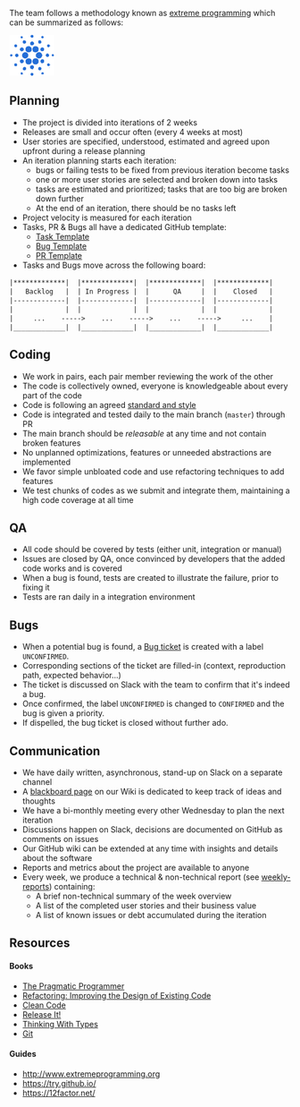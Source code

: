The team follows a methodology known as [extreme programming][xp] which can be summarized as follows:

![cardano-logo.png](cardano-logo.png)

## Planning

- The project is divided into iterations of 2 weeks
- Releases are small and occur often (every 4 weeks at most)
- User stories are specified, understood, estimated and agreed upon upfront during a release planning
- An iteration planning starts each iteration:
    - bugs or failing tests to be fixed from previous iteration become tasks
    - one or more user stories are selected and broken down into tasks 
    - tasks are estimated and prioritized; tasks that are too big are broken down further
    - At the end of an iteration, there should be no tasks left 
- Project velocity is measured for each iteration
- Tasks, PR & Bugs all have a dedicated GitHub template:
    - [Task Template](https://github.com/input-output-hk/cardano-wallet/blob/master/.github/ISSUE_TEMPLATE/task.md)
    - [Bug Template](https://github.com/input-output-hk/cardano-wallet/blob/master/.github/ISSUE_TEMPLATE/bug.md)
    - [PR Template](https://github.com/input-output-hk/cardano-wallet/blob/master/.github/PULL_REQUEST_TEMPLATE.md)
- Tasks and Bugs move across the following board:

```
|*************|  |*************|  |*************|  |*************|
|   Backlog   |  | In Progress |  |      QA     |  |    Closed   |
|-------------|  |-------------|  |-------------|  |-------------|
|             |  |             |  |             |  |             |
|     ...    ----->    ...    ----->    ...    ----->     ...    |
|_____________|  |_____________|  |_____________|  |_____________|
```


## Coding

- We work in pairs, each pair member reviewing the work of the other
- The code is collectively owned, everyone is knowledgeable about every part of the code
- Code is following an agreed [standard and style][styleguide]
- Code is integrated and tested daily to the main branch (`master`) through PR
- The main branch should be _releasable_ at any time and not contain broken features
- No unplanned optimizations, features or unneeded abstractions are implemented
- We favor simple unbloated code and use refactoring techniques to add features 
- We test chunks of codes as we submit and integrate them, maintaining a high code coverage at all time

## QA 

- All code should be covered by tests (either unit, integration or manual) 
- Issues are closed by QA, once convinced by developers that the added code works and is covered
- When a bug is found, tests are created to illustrate the failure, prior to fixing it
- Tests are ran daily in a integration environment

## Bugs

- When a potential bug is found, a [Bug ticket](https://github.com/input-output-hk/cardano-wallet/blob/master/.github/ISSUE_TEMPLATE/bug.md) is created with a label `UNCONFIRMED`.
- Corresponding sections of the ticket are filled-in (context, reproduction path, expected behavior...)
- The ticket is discussed on Slack with the team to confirm that it's indeed a bug.
- Once confirmed, the label `UNCONFIRMED` is changed to `CONFIRMED` and the bug is given a priority.
- If dispelled, the bug ticket is closed without further ado.  

## Communication

- We have daily written, asynchronous, stand-up on Slack on a separate channel
- A [blackboard page][blackboard] on our Wiki is dedicated to keep track of ideas and thoughts
- We have a bi-monthly meeting every other Wednesday to plan the next iteration
- Discussions happen on Slack, decisions are documented on GitHub as comments on issues
- Our GitHub wiki can be extended at any time with insights and details about the software
- Reports and metrics about the project are available to anyone
- Every week, we produce a technical & non-technical report (see [weekly-reports](https://github.com/input-output-hk/cardano-wallet/tree/weekly-reports)) containing:
    - A brief non-technical summary of the week overview
    - A list of the completed user stories and their business value
    - A list of known issues or debt accumulated during the iteration

## Resources

#### Books

- [The Pragmatic Programmer](https://www.amazon.com/Pragmatic-Programmer-Journeyman-Master/dp/020161622X/) 
- [Refactoring: Improving the Design of Existing Code](https://www.amazon.com/Refactoring-Improving-Existing-Addison-Wesley-Signature/dp/0134757599/)
- [Clean Code](https://www.amazon.com/Clean-Code-Handbook-Software-Craftsmanship/dp/0132350882/)
- [Release It!](https://www.amazon.com/Release-Design-Deploy-Production-Ready-Software/dp/1680502395/)
- [Thinking With Types](https://leanpub.com/thinking-with-types/)
- [Git](https://www.amazon.com/Version-Control-Git-collaborative-development/dp/1449316387/)

#### Guides

- http://www.extremeprogramming.org
- https://try.github.io/
- https://12factor.net/


[styleguide]: https://github.com/input-output-hk/cardano-wallet/wiki/Coding-Standards
[blackboard]: https://github.com/input-output-hk/cardano-wallet/wiki/Blackboard
[xp]: http://www.extremeprogramming.org